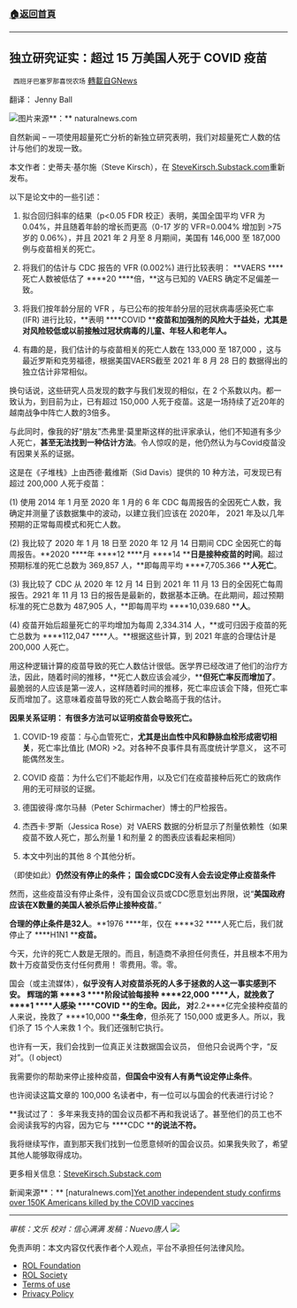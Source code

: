 ###  [:house:返回首頁](https://github.com/ourhimalayas/txt)
---


## 独立研究证实：超过 15 万美国人死于 COVID 疫苗
` 西班牙巴塞罗那喜悦农场` [轉載自GNews](https://gnews.org/zh-hans/1821522/)

翻译： Jenny Ball

![](https://assets.gnews.org/wp-content/uploads/2022/01/image-212.png)图片来源**：** naturalnews.com

自然新闻 – 一项使用超量死亡分析的新独立研究表明，我们对超量死亡人数的估计与他们的发现一致。

本文作者：史蒂夫·基尔施（Steve Kirsch），在 [SteveKirsch.Substack.com](https://stevekirsch.substack.com/p/yet-another-independent-study-confirms)重新发布。

以下是论文中的一些引述：

1. 拟合回归斜率的结果（p&lt;0.05 FDR 校正）表明，美国全国平均 VFR 为 0.04%，并且随着年龄的增长而更高（0-17 岁的 VFR=0.004% 增加到 &gt;75 岁的 0.06%），并且 2021 年 2 月至 8 月期间，美国有 146,000 至 187,000 例与疫苗相关的死亡。

2. 将我们的估计与 CDC 报告的 VFR (0.002%) 进行比较表明： **VAERS ****死亡人数被低估了 ****20 ****倍，**这与已知的 VAERS 确定不足偏差一致。

3. 将我们按年龄分层的 VFR ，与已公布的按年龄分层的冠状病毒感染死亡率 (IFR) 进行比较，**表明 ****COVID ****疫苗和加强剂的风险大于益处，尤其是对风险较低或以前接触过冠状病毒的儿童、年轻人和老年人。**

4. 有趣的是，我们估计的与疫苗相关的死亡人数在 133,000 至 187,000 ，这与最近罗斯和克劳福德，根据美国VAERS截至 2021 年 8 月 28 日的 数据得出的独立估计非常相似。

换句话说，这些研究人员发现的数字与我们发现的相似，在 2 个系数以内。都一致认为，到目前为止，已有超过 150,000 人死于疫苗。这是一场持续了近20年的越南战争中阵亡人数的3倍多。

与此同时，像我的好“朋友”杰弗里·莫里斯这样的批评家承认，他们不知道有多少人死亡，**甚至无法找到一种估计方法**。令人惊叹的是，他仍然认为与Covid疫苗没有因果关系的证据。

这是在《子堆栈》上由西德·戴维斯（Sid Davis）提供的 10 种方法，可发现已有超过 200,000 人死于疫苗：

(1) 使用 2014 年 1 月至 2020 年 1 月的 6 年 CDC 每周报告的全因死亡人数，我确定并测量了该数据集中的波动，以建立我们应该在 2020年， 2021 年及以几年预期的正常每周模式和死亡人数。

(2) 我比较了 2020 年 1 月 18 日至 2020 年 12 月 14 日期间 CDC 全因死亡的每周报告。**2020 ****年 ****12 ****月 ****14 ****日是接种疫苗的时间**。超过预期标准的死亡总数为 369,857 人，**即每周平均 ****7,705.366 ****人死亡**。

(3) 我比较了 CDC 从 2020 年 12 月 14 日到 2021 年 11 月 13 日的全因死亡每周报告。2921 年 11 月 13 日的报告是最新的，数据基本正确。在此期间，超过预期标准的死亡总数为 487,905 人，**即每周平均 ****10,039.680 ****人**。

(4) 疫苗开始后超量死亡的平均增加为每周 2,334.314 人，**或可归因于疫苗的死亡总数为 ****112,047 ****人。**根据这些计算，到 2021 年底的合理估计是 200,000 人死亡。

用这种逻辑计算的疫苗导致的死亡人数估计很低。医学界已经改进了他们的治疗方法，因此，随着时间的推移，**死亡人数应该会减少，****但死亡率反而增加了**。最脆弱的人应该是第一波人，这样随着时间的推移，死亡率应该会下降，但死亡率反而增加了。这意味着疫苗导致的死亡人数会略高于我的估计。

**因果关系证明： 有很多方法可以证明疫苗会导致死亡。**

1. COVID-19 疫苗：与心血管死亡，**尤其是出血性中风和静脉血栓形成密切相关**，死亡率比值比 (MOR) &gt;2。对各种不良事件具有高度统计学意义， 这不可能偶然发生。

2. COVID 疫苗：为什么它们不能起作用，以及它们在疫苗接种后死亡的致病作用的无可辩驳的证据。

1. 德国彼得·席尔马赫（Peter Schirmacher）博士的尸检报告。

2. 杰西卡·罗斯（Jessica Rose）对 VAERS 数据的分析显示了剂量依赖性（如果疫苗不致人死亡，那么剂量 1 和剂量 2 的图表应该看起来相同）

3. 本文中列出的其他 8 个其他分析。

（即使如此）**仍然没有停止的条件； 国会或****CDC****没有人会去设定停止疫苗条件**

然而，这些疫苗没有停止条件，没有国会议员或CDC愿意划出界限，说“**美国政府应该在****X****数量的美国人被杀后停止接种疫苗**。”

**合理的停止条件是****32****人**。**1976 ****年，仅在 ****32 ****人死亡后，我们就停止了 ****H1N1 ****疫苗。**

今天，允许的死亡人数是无限的。而且，制造商不承担任何责任，并且根本不用为数十万疫苗受伤支付任何费用！ 零费用。零。零。

国会（或主流媒体），**似乎没有人对疫苗杀死的人多于拯救的人这一事实感到不安。** **辉瑞的第 ****3 ****阶段试验每接种 ****22,000 ****人，就挽救了 ****1 ****人感染 ****COVID ****的生命**。因此， 对**2.2****亿完全接种疫苗的人来说，挽救了 ****10,000 ****条生命**，但杀死了 150,000 或更多人。所以，我们杀了 15 个人来救 1 个。我们还强制它执行。

也许有一天，我们会找到一位真正关注数据国会议员， 但他只会说两个字，“反对”。（I object）

我需要你的帮助来停止接种疫苗，**但国会中没有人有勇气设定停止条件**。

也许阅读这篇文章的 100,000 名读者中，有一位可以与国会的代表进行讨论？

**我试过了： 多年来我支持的国会议员都不再和我说话了。甚至他们的员工也不会阅读我写的内容，因为它与 ****CDC ****的说法不符。**

我将继续写作，直到那天我们找到一位愿意倾听的国会议员。如果我失败了，希望其他人能够取得成功。

更多相关信息：[SteveKirsch.Substack.com](https://stevekirsch.substack.com/p/yet-another-independent-study-confirms)

新闻来源**：** [naturalnews.com][Yet another independent study confirms over 150K Americans killed by the COVID vaccines](https://www.naturalnews.com/2022-01-02-150k-americans-killed-by-the-covid-vaccines.html)

* * *

*审核：文乐 
校对：信心满满
发稿：Nuevo唐人*
![](https://assets.gnews.org/wp-content/uploads/2022/01/GNEWS_CH.-1.jpeg)
 

免责声明：本文内容仅代表作者个人观点，平台不承担任何法律风险。

- [ROL Foundation](https://rolfoundation.org/)
- [ROL Society](https://rolsociety.org/)
- [Terms of use](https://gnews.org/terms-of-use-3/)
- [Privacy Policy](https://gnews.org/privacy-policy/)
